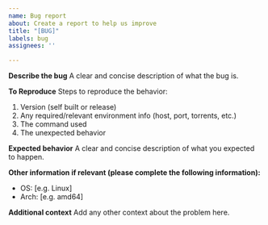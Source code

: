 ```yaml
---
name: Bug report
about: Create a report to help us improve
title: "[BUG]"
labels: bug
assignees: ''

---
```


**Describe the bug**
A clear and concise description of what the bug is.

**To Reproduce**
Steps to reproduce the behavior:
1. Version (self built or release)
1. Any required/relevant environment info (host, port, torrents, etc.)
1. The command used
1. The unexpected behavior

**Expected behavior**
A clear and concise description of what you expected to happen.

**Other information if relevant (please complete the following information):**
 - OS: [e.g. Linux]
 - Arch: [e.g. amd64]

**Additional context**
Add any other context about the problem here.
